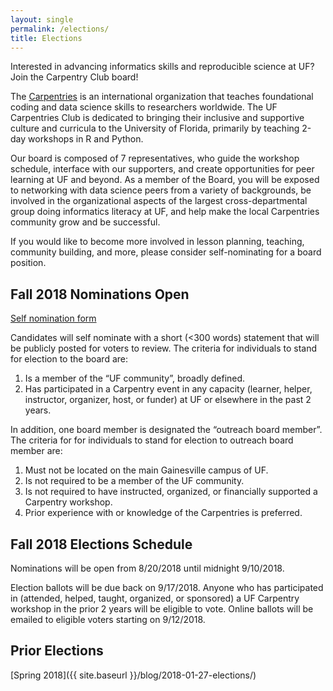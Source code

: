 ```yaml
---
layout: single
permalink: /elections/
title: Elections
---
```

Interested in advancing informatics skills and reproducible science at UF? Join the Carpentry Club board!

The [Carpentries](https://carpentries.org/) is an international organization that teaches foundational coding and data science skills to researchers worldwide. The UF Carpentries Club is dedicated to bringing their inclusive and supportive culture and curricula to the University of Florida, primarily by teaching 2-day workshops in R and Python.

Our board is composed of 7 representatives, who guide the workshop schedule, interface with our supporters, and create opportunities for peer learning at UF and beyond. As a member of the Board, you will be exposed to networking with data science peers from a variety of backgrounds, be involved in the organizational aspects of the largest cross-departmental group doing informatics literacy at UF, and help make the local Carpentries community grow and be successful.

If you would like to become more involved in lesson planning, teaching, community building, and more, please consider self-nominating for a board position.

## Fall 2018 Nominations Open

[Self nomination form](https://docs.google.com/forms/d/e/1FAIpQLSf4Sk0m8NuE28kToUaWdVNYuyQpRGkbz5059qJITQm4hGKthw/viewform?usp=sf_link)

Candidates will self nominate with a short (<300 words) statement that will be publicly posted for voters to review. The criteria for individuals to stand for election to the board are:
1. Is a member of the “UF community”, broadly defined.
1. Has participated in a Carpentry event in any capacity (learner, helper, instructor, organizer, host, or funder) at UF or elsewhere in the past 2 years.

In addition, one board member is designated the “outreach board member”. The criteria for for individuals to stand for election to outreach board member are:
1. Must not be located on the main Gainesville campus of UF.
1. Is not required to be a member of the UF community.
1. Is not required to have instructed, organized, or financially supported a Carpentry workshop.
1. Prior experience with or knowledge of the Carpentries is preferred.

## Fall 2018 Elections Schedule

Nominations will be open from 8/20/2018 until midnight 9/10/2018.

Election ballots will be due back on 9/17/2018. Anyone who has participated in (attended, helped, taught, organized, or sponsored) a UF Carpentry workshop in the prior 2 years will be eligible to vote. Online ballots will be emailed to eligible voters starting on 9/12/2018.


## Prior Elections

[Spring 2018]({{ site.baseurl }}/blog/2018-01-27-elections/)
